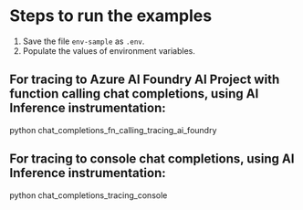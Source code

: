 # Steps to run the examples  

1. Save the file `env-sample` as `.env`.  
2. Populate the values of environment variables.  

## For tracing to Azure AI Foundry AI Project with function calling chat completions, using AI Inference instrumentation:  
python chat_completions_fn_calling_tracing_ai_foundry  

## For tracing to console chat completions, using AI Inference instrumentation:   
python chat_completions_tracing_console